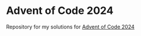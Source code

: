 # Advent of Code 2024
Repository for my solutions for [Advent of Code 2024](https://adventofcode.com/2024)
